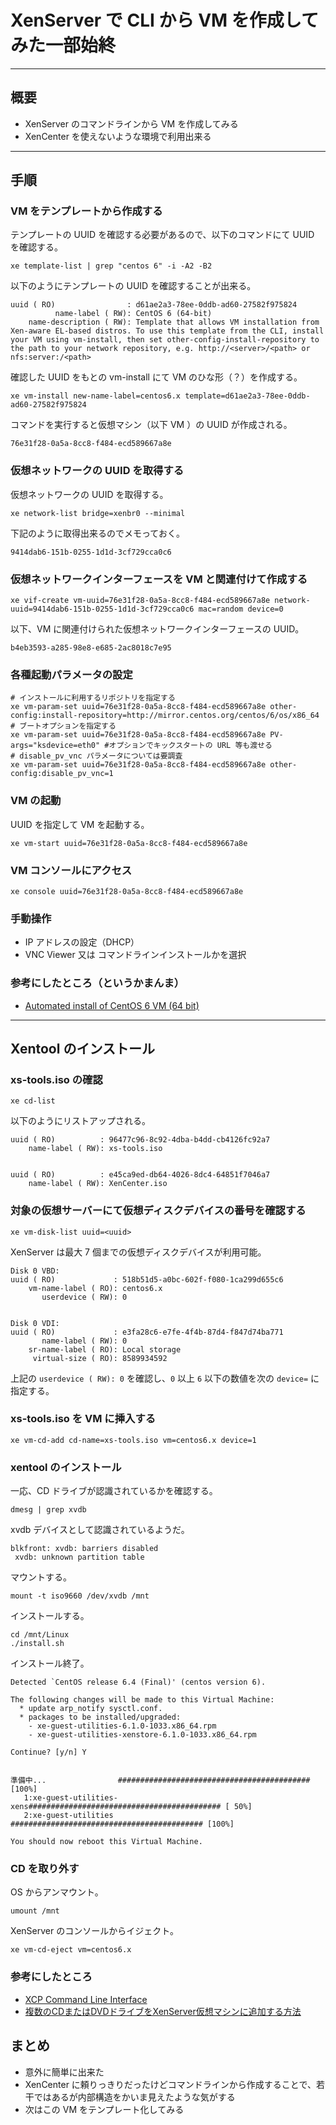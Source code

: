 # XenServer で CLI から VM を作成してみた一部始終

***

## 概要

 * XenServer のコマンドラインから VM を作成してみる
 * XenCenter を使えないような環境で利用出来る 

***

## 手順

### VM をテンプレートから作成する

テンプレートの UUID を確認する必要があるので、以下のコマンドにて UUID を確認する。

```
xe template-list | grep "centos 6" -i -A2 -B2
```

以下のようにテンプレートの UUID を確認することが出来る。

```
uuid ( RO)                : d61ae2a3-78ee-0ddb-ad60-27582f975824
          name-label ( RW): CentOS 6 (64-bit)
    name-description ( RW): Template that allows VM installation from Xen-aware EL-based distros. To use this template from the CLI, install your VM using vm-install, then set other-config-install-repository to the path to your network repository, e.g. http://<server>/<path> or nfs:server:/<path>
```

確認した UUID をもとの vm-install にて VM のひな形（？）を作成する。

```
xe vm-install new-name-label=centos6.x template=d61ae2a3-78ee-0ddb-ad60-27582f975824
```

コマンドを実行すると仮想マシン（以下 VM ）の UUID が作成される。

```
76e31f28-0a5a-8cc8-f484-ecd589667a8e
```

### 仮想ネットワークの UUID を取得する

仮想ネットワークの UUID を取得する。

```
xe network-list bridge=xenbr0 --minimal
```

下記のように取得出来るのでメモっておく。

```
9414dab6-151b-0255-1d1d-3cf729cca0c6
```

### 仮想ネットワークインターフェースを VM と関連付けて作成する

```
xe vif-create vm-uuid=76e31f28-0a5a-8cc8-f484-ecd589667a8e network-uuid=9414dab6-151b-0255-1d1d-3cf729cca0c6 mac=random device=0
```

以下、VM に関連付けられた仮想ネットワークインターフェースの UUID。

```
b4eb3593-a285-98e8-e685-2ac8018c7e95
```

### 各種起動パラメータの設定

```
# インストールに利用するリポジトリを指定する
xe vm-param-set uuid=76e31f28-0a5a-8cc8-f484-ecd589667a8e other-config:install-repository=http://mirror.centos.org/centos/6/os/x86_64
# ブートオプションを指定する
xe vm-param-set uuid=76e31f28-0a5a-8cc8-f484-ecd589667a8e PV-args="ksdevice=eth0" #オプションでキックスタートの URL 等も渡せる
# disable_pv_vnc パラメータについては要調査
xe vm-param-set uuid=76e31f28-0a5a-8cc8-f484-ecd589667a8e other-config:disable_pv_vnc=1
```

### VM の起動

UUID を指定して VM を起動する。

```
xe vm-start uuid=76e31f28-0a5a-8cc8-f484-ecd589667a8e
```

### VM コンソールにアクセス

```
xe console uuid=76e31f28-0a5a-8cc8-f484-ecd589667a8e
```

### 手動操作

 * IP アドレスの設定（DHCP）
 * VNC Viewer 又は コマンドラインインストールかを選択

### 参考にしたところ（というかまんま）

 * [Automated install of CentOS 6 VM (64 bit)](http://grantmcwilliams.com/item/563-centos6-on-xcp)

***

## Xentool のインストール

### xs-tools.iso の確認

```
xe cd-list
```

以下のようにリストアップされる。

```
uuid ( RO)          : 96477c96-8c92-4dba-b4dd-cb4126fc92a7
    name-label ( RW): xs-tools.iso


uuid ( RO)          : e45ca9ed-db64-4026-8dc4-64851f7046a7
    name-label ( RW): XenCenter.iso
```

### 対象の仮想サーバーにて仮想ディスクデバイスの番号を確認する

```
xe vm-disk-list uuid=<uuid>
```

XenServer は最大 7 個までの仮想ディスクデバイスが利用可能。

```
Disk 0 VBD:
uuid ( RO)             : 518b51d5-a0bc-602f-f080-1ca299d655c6
    vm-name-label ( RO): centos6.x
       userdevice ( RW): 0


Disk 0 VDI:
uuid ( RO)             : e3fa28c6-e7fe-4f4b-87d4-f847d74ba771
       name-label ( RW): 0
    sr-name-label ( RO): Local storage
     virtual-size ( RO): 8589934592
```

上記の `userdevice ( RW): 0` を確認し、`0` 以上 `6` 以下の数値を次の `device=` に指定する。


### xs-tools.iso を VM に挿入する

```
xe vm-cd-add cd-name=xs-tools.iso vm=centos6.x device=1
```

### xentool のインストール

一応、CD ドライブが認識されているかを確認する。

```
dmesg | grep xvdb
```

xvdb デバイスとして認識されているようだ。

```
blkfront: xvdb: barriers disabled
 xvdb: unknown partition table
```

マウントする。

```
mount -t iso9660 /dev/xvdb /mnt
```

インストールする。

```
cd /mnt/Linux
./install.sh
```

インストール終了。

```
Detected `CentOS release 6.4 (Final)' (centos version 6).

The following changes will be made to this Virtual Machine:
  * update arp_notify sysctl.conf.
  * packages to be installed/upgraded:
    - xe-guest-utilities-6.1.0-1033.x86_64.rpm
    - xe-guest-utilities-xenstore-6.1.0-1033.x86_64.rpm

Continue? [y/n] Y


準備中...                ########################################### [100%]
   1:xe-guest-utilities-xens########################################### [ 50%]
   2:xe-guest-utilities     ########################################### [100%]

You should now reboot this Virtual Machine.
```

### CD を取り外す

OS からアンマウント。

```
umount /mnt
```

XenServer のコンソールからイジェクト。

```
xe vm-cd-eject vm=centos6.x
```

### 参考にしたところ

 * [XCP Command Line Interface](http://wiki.xen.org/wiki/XCP_Command_Line_Interface)
 * [複数のCDまたはDVDドライブをXenServer仮想マシンに追加する方法](http://support.citrix.com/article/CTX126006)

## まとめ

 * 意外に簡単に出来た
 * XenCenter に頼りっきりだったけどコマンドラインから作成することで、若干ではあるが内部構造をかいま見えたような気がする
 * 次はこの VM をテンプレート化してみる
